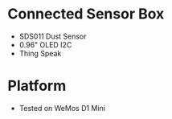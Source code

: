 # Connected Sensor Box

* SDS011 Dust Sensor
* 0.96" OLED I2C
* Thing Speak

# Platform
* Tested on WeMos D1 Mini
